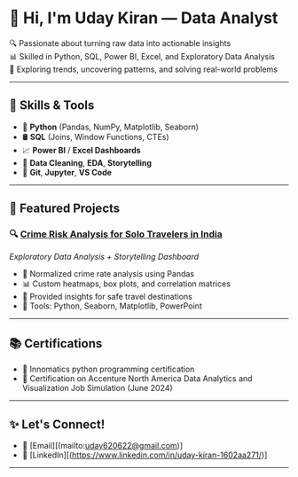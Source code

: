 # 👋 Hi, I'm Uday Kiran — Data Analyst

🔍 Passionate about turning raw data into actionable insights  
📊 Skilled in Python, SQL, Power BI, Excel, and Exploratory Data Analysis  
🚀 Exploring trends, uncovering patterns, and solving real-world problems

---

## 🧠 Skills & Tools

- 🐍 **Python** (Pandas, NumPy, Matplotlib, Seaborn)
- 🛢️ **SQL** (Joins, Window Functions, CTEs)
- 📈 **Power BI** / **Excel Dashboards**
- 📂 **Data Cleaning**, **EDA**, **Storytelling**
- 📁 **Git**, **Jupyter**, **VS Code**

---

## 📌 Featured Projects

### 🔍 [Crime Risk Analysis for Solo Travelers in India](https://github.com/yourusername/project-name)
*Exploratory Data Analysis + Storytelling Dashboard*

- 🧮 Normalized crime rate analysis using Pandas
- 📊 Custom heatmaps, box plots, and correlation matrices
- 🎯 Provided insights for safe travel destinations
- 📁 Tools: Python, Seaborn, Matplotlib, PowerPoint

---

## 📚 Certifications

- 📜 Innomatics python programming certification
- 📜 Certification on Accenture North America Data Analytics and Visualization Job Simulation (June 2024)
  
---

## ✨ Let's Connect!

- 📧 [Email][(mailto:uday620622@gmail.com)]
- 💼 [LinkedIn][(https://www.linkedin.com/in/uday-kiran-1602aa271/)]

---
